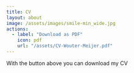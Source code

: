 ```yaml
---
title: CV
layout: about
image: /assets/images/smile-min_wide.jpg
actions:
  - label: "Download as PDF"
    icon: pdf
    url: "/assets/CV-Wouter-Meijer.pdf"
---
```


With the button above you can download my CV